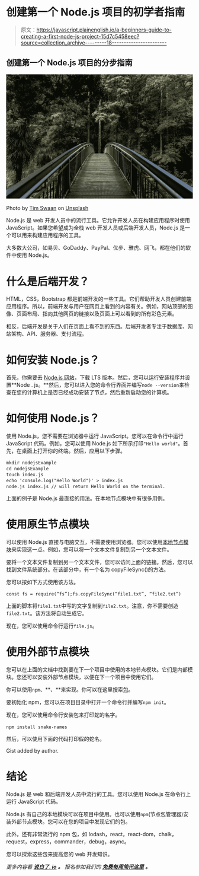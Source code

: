 # 创建第一个 Node.js 项目的初学者指南

> 原文：<https://javascript.plainenglish.io/a-beginners-guide-to-creating-a-first-node-js-project-15d7c5458eec?source=collection_archive---------18----------------------->

## 创建第一个 Node.js 项目的分步指南

![](img/21ae010c6cb30bfc919f2d6a91a9137b.png)

Photo by [Tim Swaan](https://unsplash.com/@timswaanphotography?utm_source=medium&utm_medium=referral) on [Unsplash](https://unsplash.com?utm_source=medium&utm_medium=referral)

Node.js 是 web 开发人员中的流行工具。它允许开发人员在构建应用程序时使用 JavaScript。如果您希望成为全栈 web 开发人员或后端开发人员，Node.js 是一个可以用来构建应用程序的工具。

大多数大公司，如易贝、GoDaddy、PayPal、优步、雅虎、网飞，都在他们的软件中使用 Node.js。

# **什么是后端开发？**

HTML，CSS，Bootstrap 都是前端开发的一些工具。它们帮助开发人员创建前端应用程序。所以，前端开发与用户在网页上看到的内容有关。例如，网站顶部的图像、页面布局、指向其他网页的链接以及页面上可以看到的所有彩色元素。

相反，后端开发是关于人们在页面上看不到的东西。后端开发者专注于数据库、网站架构、API、服务器、支付流程。

# **如何安装 Node.js？**

首先，你需要去 [Node.js 网站](https://nodejs.org/en/)，下载 LTS 版本。然后，您可以运行安装程序并设置**Node . js。**然后，您可以进入您的命令行界面并编写`node --version`来检查在您的计算机上是否已经成功安装了节点，然后重新启动您的计算机。

# **如何使用 Node.js？**

使用 Node.js，您不需要在浏览器中运行 JavaScript。您可以在命令行中运行 JavaScript 代码。例如，您可以使用 Node.js 如下所示打印`"Hello world"`。首先，在桌面上打开你的终端。然后，应用以下步骤。

```
mkdir nodejsExample
cd nodejsExample
touch index.js
echo 'console.log("Hello World")' > index.js
node.js index.js // will return Hello World on the terminal.
```

上面的例子是 Node.js 最直接的用法。在本地节点模块中有很多用例。

# **使用原生节点模块**

可以使用 Node.js 直接与电脑交互，不需要使用浏览器。您可以使用[本地节点模块](https://nodejs.org/api/all.html)来实现这一点。例如，您可以将一个文本文件复制到另一个文本文件。

要将一个文本文件复制到另一个文本文件，您可以访问上面的链接。然后，您可以找到文件系统部分。在该部分中，有一个名为 copyFileSync()的方法。

您可以按如下方式使用该方法。

```
const fs = require(“fs”);fs.copyFileSync(“file1.txt”, “file2.txt”)
```

上面的脚本将`file1.txt`中写的文字复制到`file2.txt`。注意，你不需要创造`file2.txt`。该方法将自动生成它。

现在，您可以使用命令行运行`file.js`。

# **使用外部节点模块**

您可以在上面的文档中找到要在下一个项目中使用的本地节点模块。它们是内部模块。您还可以安装外部节点模块，以便在下一个项目中使用它们。

你可以使用`npm`、**、**来实现。你可以在这里搜索[包](https://www.npmjs.com/)。

要初始化 npm，您可以在项目目录中打开一个命令行并编写`npm init`。

现在，您可以使用命令行安装包来打印蛇的名字。

`npm install snake-names`

然后，可以使用下面的代码打印假的蛇名。

Gist added by author.

# **结论**

Node.js 是 web 和后端开发人员中流行的工具。您可以使用 Node.js 在命令行上运行 JavaScript 代码。

Node.js 有自己的本地模块可以在项目中使用。也可以使用`npm`(节点包管理器)安装外部节点模块。您可以在您的项目中发现它们的包。

此外，还有非常流行的 npm 包，如 lodash，react，react-dom，chalk，request，express，commander，debug，async。

您可以探索这些包来提高您的 web 开发知识。

*更多内容看* [***说白了. io***](http://plainenglish.io/) ***。*** *报名参加我们的* [***免费每周简讯这里***](http://newsletter.plainenglish.io/) ***。***